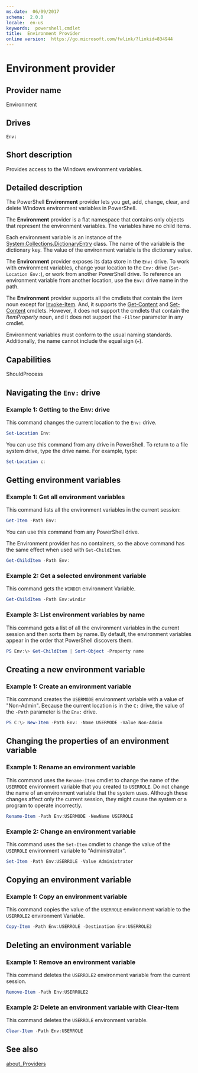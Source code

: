 ```yaml
---
ms.date:  06/09/2017
schema:  2.0.0
locale:  en-us
keywords:  powershell,cmdlet
title:  Environment Provider
online version:  https://go.microsoft.com/fwlink/?linkid=834944
---
```

# Environment provider

## Provider name

Environment

## Drives

`Env:`

## Short description

Provides access to the Windows environment variables.

## Detailed description

The PowerShell **Environment** provider lets you get, add, change, clear, and
delete Windows environment variables in PowerShell.

The **Environment** provider is a flat namespace that contains only objects
that represent the environment variables. The variables have no child items.

Each environment variable is an instance of the
[System.Collections.DictionaryEntry](https://msdn.microsoft.com/library/system.collections.dictionaryentry)
class. The name of the variable is the dictionary key. The value of the
environment variable is the dictionary value.

The **Environment** provider exposes its data store in the `Env:` drive. To
work with environment variables, change your location to the `Env:` drive
(`Set-Location Env:`), or work from another PowerShell drive. To reference an
environment variable from another location, use the `Env:` drive name in the
path.

The **Environment** provider supports all the cmdlets that contain the *Item*
noun except for
[Invoke-Item](../../Microsoft.PowerShell.Management/Invoke-Item.md). And, it
supports the
[Get-Content](../../Microsoft.PowerShell.Management/Get-Content.md) and
[Set-Content](../../Microsoft.PowerShell.Management/Set-Content.md) cmdlets.
However, it does not support the cmdlets that contain the *ItemProperty* noun,
and it does not support the `-Filter` parameter in any cmdlet.

Environment variables must conform to the usual naming standards. Additionally,
the name cannot include the equal sign (`=`).

## Capabilities

ShouldProcess

## Navigating the `Env:` drive

### Example 1: Getting to the Env: drive

This command changes the current location to the `Env:` drive.

```powershell
Set-Location Env:
```

You can use this command from any drive in PowerShell. To return to a file
system drive, type the drive name. For example, type:

```powershell
Set-Location c:
```

## Getting environment variables

### Example 1: Get all environment variables

This command lists all the environment variables in the current session:

```powershell
Get-Item -Path Env:
```

You can use this command from any PowerShell drive.

The Environment provider has no containers, so the above command has the
same effect when used with `Get-ChildItem`.

```powershell
Get-ChildItem -Path Env:
```

### Example 2: Get a selected environment variable

This command gets the `WINDIR` environment Variable.

```powershell
Get-ChildItem -Path Env:windir
```

### Example 3: List environment variables by name

This command gets a list of all the environment variables in the current
session and then sorts them by name. By default, the environment variables
appear in the order that PowerShell discovers them.

```powershell
PS Env:\> Get-ChildItem | Sort-Object -Property name
```

## Creating a new environment variable

### Example 1: Create an environment variable

This command creates the `USERMODE` environment variable with a value of
"Non-Admin". Because the current location is in the `C:` drive, the value of
the `-Path` parameter is the `Env:` drive.

```powershell
PS C:\> New-Item -Path Env: -Name USERMODE -Value Non-Admin
```

## Changing the properties of an environment variable

### Example 1: Rename an environment variable

This command uses the `Rename-Item` cmdlet to change the name of the `USERMODE`
environment variable that you created to `USERROLE`. Do not change the name of
an environment variable that the system uses. Although these changes affect
only the current session, they might cause the system or a program to operate
incorrectly.

```powershell
Rename-Item -Path Env:USERMODE -NewName USERROLE
```

### Example 2: Change an environment variable

This command uses the `Set-Item` cmdlet to change the value of the `USERROLE`
environment variable to "Administrator".

```powershell
Set-Item -Path Env:USERROLE -Value Administrator
```

## Copying an environment variable

### Example 1: Copy an environment variable

This command copies the value of the `USERROLE` environment variable to the
`USERROLE2` environment Variable.

```powershell
Copy-Item -Path Env:USERROLE -Destination Env:USERROLE2
```

## Deleting an environment variable

### Example 1: Remove an environment variable

This command deletes the `USERROLE2` environment variable from the current
session.

```powershell
Remove-Item -Path Env:USERROLE2
```

### Example 2: Delete an environment variable with Clear-Item

This command deletes the `USERROLE` environment variable.

```powershell
Clear-Item -Path Env:USERROLE
```

## See also

[about_Providers](../About/about_Providers.md)